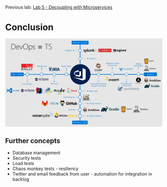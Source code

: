 Previous lab: [Lab 5 - Decoupling with Microservices](../Lab%205%20-%20Decoupling%20with%20Microservices/README.md)

# Conclusion

![DevOps = TS](./imgs/DevOps-TS.jpg)

## Further concepts

- Database management
- Security tests
- Load tests
- Chaos monkey tests - resiliency
- Twitter and email feedback from user - automation for integration in backlog